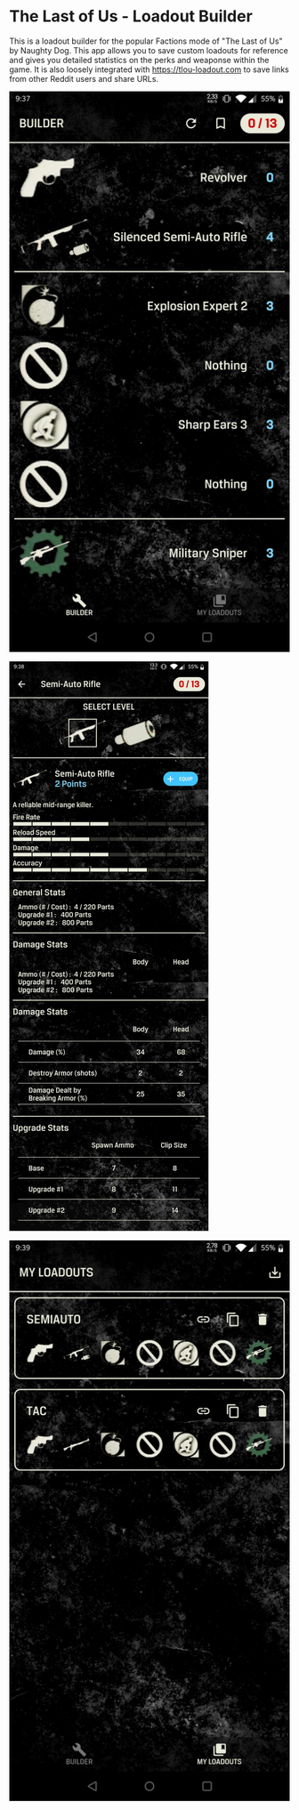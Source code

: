 # The Last of Us - Loadout Builder

This is a loadout builder for the popular Factions mode of "The Last of Us" by Naughty Dog. This app allows you to save custom loadouts for reference and gives you detailed statistics on the perks and weaponse within the game. It is also loosely integrated with https://tlou-loadout.com to save links from other Reddit users and share URLs.

![Loadout Builder Screen](builder.jpg)


![Item Stats Screen](stats.jpg)


![Saved Loadouts Screen](loadouts.jpg)
